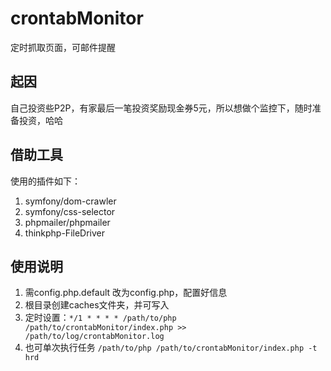 # crontabMonitor
定时抓取页面，可邮件提醒

## 起因
自己投资些P2P，有家最后一笔投资奖励现金券5元，所以想做个监控下，随时准备投资，哈哈

## 借助工具
使用的插件如下：
1. symfony/dom-crawler
2. symfony/css-selector
3. phpmailer/phpmailer
4. thinkphp-FileDriver

## 使用说明
1. 需config.php.default 改为config.php，配置好信息
2. 根目录创建caches文件夹，并可写入
3. 定时设置：`*/1 * * * * /path/to/php /path/to/crontabMonitor/index.php >> /path/to/log/crontabMonitor.log`
4. 也可单次执行任务 `/path/to/php /path/to/crontabMonitor/index.php -t hrd`